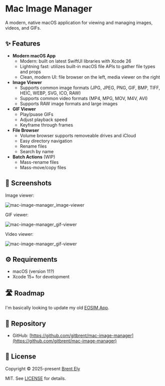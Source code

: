 # Mac Image Manager

A modern, native macOS application for viewing and managing images, videos, and GIFs.

## ✨ Features

- **Modern macOS App**
  - Modern: built on latest SwiftUI libraries with Xcode 26
  - Lightning fast: utilizes built-in macOS file APIs to gather file types and props
  - Clean, modern UI: file browser on the left, media viewer on the right
- **Image Viewer**
  - Supports common image formats (JPG, JPEG, PNG, GIF, BMP, TIFF, HEIC, WEBP, SVG, ICO, RAW)
  - Supports common video formats (MP4, MPG, MOV, M4V, AVI)
  - Supports RAW image formats and large images
- **GIF Viewer**
  - Play/puase GIFs
  - Adjust playback speed
  - Keyframe through frames
- **File Browser**
  - Volume browser supports removeable drives and iCloud
  - Easy directory navigation
  - Rename files
  - Search by name
- **Batch Actions** (WIP)
  - Mass-rename files
  - Mass-move/copy files

## 📸 Screenshots

Image viewer:

![mac-image-manager_image-viewer](https://github.com/user-attachments/assets/7102907f-71f8-4e80-bb86-0e2ce70fefe0)

GIF viewer:

![mac-image-manager_gif-viewer](https://github.com/user-attachments/assets/1d26537c-2ec7-4f8c-99d1-cc4f5ea16c23)

Video viewer:

![mac-image-manager_gif-viewer](https://github.com/user-attachments/assets/383ee34b-8dbe-4e0f-baad-af98150e3120)

## ⚙️ Requirements

- macOS (version 11?)
- Xcode 15+ for development

## 🛣️ Roadmap

I'm basically looking to update my old [EOSIM App](https://eosim.sourceforge.net).

## 🔗 Repository

- GitHub: [https://github.com/gitbrent/mac-image-manager](https://github.com/gitbrent/mac-image-manager)

## 📜 License

Copyright © 2025-present [Brent Ely](https://github.com/gitbrent/)

MIT. See [LICENSE](LICENSE) for details.
